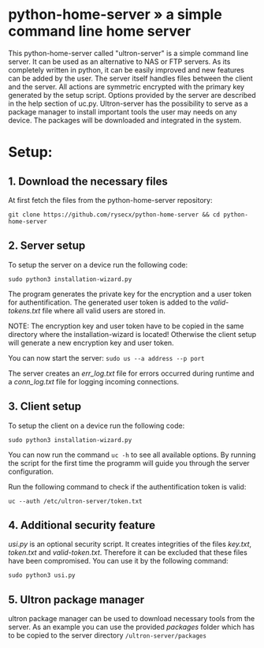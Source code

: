 # python-home-server » a simple command line home server

This python-home-server called "ultron-server" is a simple command line server. It can be used as an alternative to NAS or FTP servers. As its completely written in python, it can be easily improved and new features can be added by the user. The server itself handles files between the client and the server. All actions are symmetric encrypted with the primary key generated by the setup script. Options provided by the server are described in the help section of uc.py. Ultron-server has the possibility to serve as a package manager to install important tools the user may needs on any device. The packages will be downloaded and integrated in the system.  

# Setup:

## 1. Download the necessary files

At first fetch the files from the python-home-server repository:

`git clone https://github.com/rysecx/python-home-server && cd python-home-server`


## 2. Server setup

 To setup the server on a device run the following code:

 `sudo python3 installation-wizard.py`

  The program generates the private key for the encryption and a user token for authentification. The generated user token is added to the *valid-tokens.txt* file where all valid users are stored in.

  NOTE: The encryption key and user token have to be copied in the same directory where the installation-wizard is located! Otherwise the client setup will generate a new encryption key and user token.

  You can now start the server: `sudo us --a address --p port`

  The server creates an *err_log.txt* file for errors occurred during runtime and a *conn_log.txt* file for logging incoming connections.
  

## 3. Client setup

To setup the client on a device run the following code:

`sudo python3 installation-wizard.py`

   You can now run the command `uc -h` to see all available options. By running the script for the first time the programm will guide you through the server configuration.

   Run the following command to check if the authentification token is valid: 
   
`uc --auth /etc/ultron-server/token.txt`

## 4. Additional security feature

*usi.py* is an optional security script. It creates integrities of the files *key.txt*, *token.txt* and *valid-token.txt*. Therefore it can be excluded that these files have been compromised. You can use it by the following command:

`sudo python3 usi.py`

## 5. Ultron package manager

ultron package manager can be used to download necessary tools from the server. As an example you can use the provided *packages* folder which has to be copied to the server directory `/ultron-server/packages`


